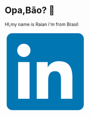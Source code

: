 <h1> Opa,Bão? 👋</h1>

HI,my name is Raian i'm from Brasil 

<a href = "www.linkedin.com/in/raiannolaço" target = "_blank">
<img src ="https://raw.githubusercontent.com/devicons/devicon/master/icons/linkedin/linkedin-original.svg">
</a>

<!--
**RaianNolaco/RaianNolaco** is a ✨ _special_ ✨ repository because its `README.md` (this file) appears on your GitHub profile.

Here are some ideas to get you started:

- 🔭 I’m currently working on ...
- 🌱 I’m currently learning ...
- 👯 I’m looking to collaborate on ...
- 🤔 I’m looking for help with ...
- 💬 Ask me about ...
- 📫 How to reach me: ...
- 😄 Pronouns: ...
- ⚡ Fun fact: ...
-->
